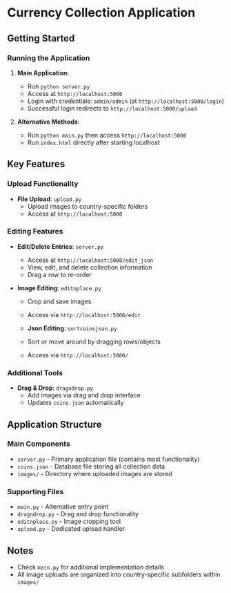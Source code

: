 # Currency Collection Application

## Getting Started

### Running the Application

1. **Main Application**:
   - Run `python server.py`
   - Access at `http://localhost:5000`
   - Login with credentials: `admin/admin` (at `http://localhost:5000/login`)
   - Successful login redirects to `http://localhost:5000/upload`

2. **Alternative Methods**:
   - Run `python main.py` then access `http://localhost:5000`
   - Run `index.html` directly after starting localhost

## Key Features

### Upload Functionality
- **File Upload**: `upload.py`
  - Upload images to country-specific folders
  - Access at `http://localhost:5000`

### Editing Features
- **Edit/Delete Entries**: `server.py`
  - Access at `http://localhost:5000/edit_json`
  - View, edit, and delete collection information
  - Drag a row to re-order

- **Image Editing**: `editnplace.py`
  - Crop and save images
  - Access via `http://localhost:5000/edit`

  - **Json Editing**: `sortcoinsjson.py`
  - Sort or move around by dragging rows/objects
  - Access via `http://localhost:5000/`

### Additional Tools
- **Drag & Drop**: `dragndrop.py`
  - Add images via drag and drop interface
  - Updates `coins.json` automatically

## Application Structure

### Main Components
- `server.py` - Primary application file (contains most functionality)
- `coins.json` - Database file storing all collection data
- `images/` - Directory where uploaded images are stored

### Supporting Files
- `main.py` - Alternative entry point
- `dragndrop.py` - Drag and drop functionality
- `editnplace.py` - Image cropping tool
- `upload.py` - Dedicated upload handler

## Notes
- Check `main.py` for additional implementation details
- All image uploads are organized into country-specific subfolders within `images/`